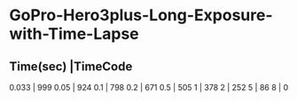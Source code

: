 # GoPro-Hero3plus-Long-Exposure-with-Time-Lapse

Time(sec)   |TimeCode
---------------------
 0.033      |     999
  0.05      |     924
   0.1      |     798
   0.2      |     671
   0.5      |     505
     1      |     378
     2      |     252
     5      |      86
     8      |       0
